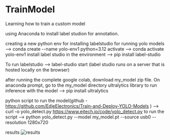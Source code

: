 # TrainModel
Learning how to train a custom model

using Anaconda to install label studion for annotation.

creating a new python env for installing labelstudio for running yolo models
--> conda create --name yolo-env1 python=3.12
activate 
--> conda activate yolo-env1
install label studio in the environment
--> pip install label-studio

To run labelstudio
--> label-studio start
(label studio runs on a server that is hosted locally on the browser)

after running the complete google colab, download my_model zip file.
On anaconda prompt, go to the my_model directory
ultralytics library to run inference with the model
--> pip install ultralytics

python script to run the model(github - https://github.com/EdjeElectronics/Train-and-Deploy-YOLO-Models )
--> curl -o yolo_detect.py https://www.ejtech.io/code/yolo_detect.py
to run the script
--> python yolo_detect.py --model my_model.pt --source usb0 --resolution 1280x720


results
![results](https://github.com/user-attachments/assets/daec2385-569a-4e56-978c-ff3b15f7c904)

